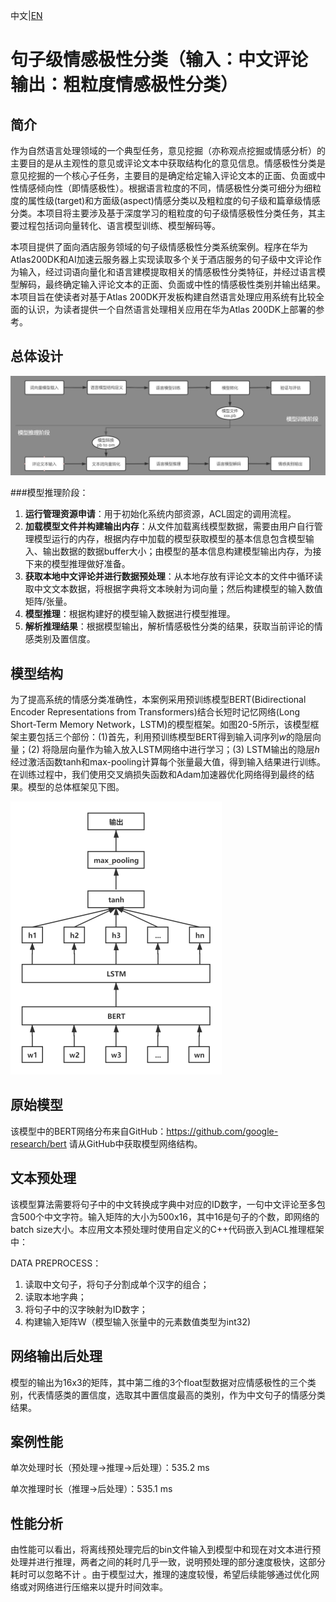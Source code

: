 中文|[EN](README_EN.md)

# 句子级情感极性分类（输入：中文评论  输出：粗粒度情感极性分类）

## 简介

作为自然语言处理领域的一个典型任务，意见挖掘（亦称观点挖掘或情感分析）的主要目的是从主观性的意见或评论文本中获取结构化的意见信息。情感极性分类是意见挖掘的一个核心子任务，主要目的是确定给定输入评论文本的正面、负面或中性情感倾向性（即情感极性）。根据语言粒度的不同，情感极性分类可细分为细粒度的属性级(target)和方面级(aspect)情感分类以及粗粒度的句子级和篇章级情感分类。本项目将主要涉及基于深度学习的粗粒度的句子级情感极性分类任务，其主要过程包括词向量转化、语言模型训练、模型解码等。

本项目提供了面向酒店服务领域的句子级情感极性分类系统案例。程序在华为Atlas200DK和AI加速云服务器上实现读取多个关于酒店服务的句子级中文评论作为输入，经过词语向量化和语言建模提取相关的情感极性分类特征，并经过语言模型解码，最终确定输入评论文本的正面、负面或中性的情感极性类别并输出结果。本项目旨在使读者对基于Atlas 200DK开发板构建自然语言处理应用系统有比较全面的认识，为读者提供一个自然语言处理相关应用在华为Atlas 200DK上部署的参考。

## 总体设计

![总体设计](./for_atlas200dk_1.7x.0.0_c++/tf_total_sentiment/figures/full_pipline.png  "full_pipline.png")

###模型推理阶段：
1. **运行管理资源申请**：用于初始化系统内部资源，ACL固定的调用流程。
2. **加载模型文件并构建输出内存**：从文件加载离线模型数据，需要由用户自行管理模型运行的内存，根据内存中加载的模型获取模型的基本信息包含模型输入、输出数据的数据buffer大小；由模型的基本信息构建模型输出内存，为接下来的模型推理做好准备。
3. **获取本地中文评论并进行数据预处理**：从本地存放有评论文本的文件中循环读取中文文本数据，将根据字典将文本映射为词向量；然后构建模型的输入数值矩阵/张量。
4. **模型推理**：根据构建好的模型输入数据进行模型推理。
5. **解析推理结果**：根据模型输出，解析情感极性分类的结果，获取当前评论的情感类别及置信度。

## 模型结构

为了提高系统的情感分类准确性，本案例采用预训练模型BERT(Bidirectional Encoder Representations from Transformers)结合长短时记忆网络(Long Short-Term Memory Network，LSTM)的模型框架。如图20-5所示，该模型框架主要包括三个部份：(1)首先，利用预训练模型BERT得到输入词序列*w*的隐层向量；(2) 将隐层向量作为输入放入LSTM网络中进行学习；(3) LSTM输出的隐层*h*经过激活函数tanh和max-pooling计算每个张量最大值，得到输入结果进行训练。在训练过程中，我们使用交叉熵损失函数和Adam加速器优化网络得到最终的结果。模型的总体框架见下图。

![模型结构](./for_atlas200dk_1.7x.0.0_c++/tf_total_sentiment/figures/network.png "network.png")

## 原始模型

该模型中的BERT网络分布来自GitHub：https://github.com/google-research/bert 请从GitHub中获取模型网络结构。

## 文本预处理

该模型算法需要将句子中的中文转换成字典中对应的ID数字，一句中文评论至多包含500个中文字符。输入矩阵的大小为500x16，其中16是句子的个数，即网络的batch size大小。本应用文本预处理时使用自定义的C++代码嵌入到ACL推理框架中：

DATA PREPROCESS：

1. 读取中文句子，将句子分割成单个汉字的组合；
2. 读取本地字典；
3. 将句子中的汉字映射为ID数字；
4. 构建输入矩阵W（模型输入张量中的元素数值类型为int32)

## 网络输出后处理

模型的输出为16x3的矩阵，其中第二维的3个float型数据对应情感极性的三个类别，代表情感类的置信度，选取其中置信度最高的类别，作为中文句子的情感分类结果。

## 案例性能

单次处理时长（预处理->推理->后处理）：535.2 ms

单次推理时长（推理->后处理）：535.1 ms

## 性能分析

由性能可以看出，将离线预处理完后的bin文件输入到模型中和现在对文本进行预处理并进行推理，两者之间的耗时几乎一致，说明预处理的部分速度极快，这部分耗时可以忽略不计 。由于模型过大，推理的速度较慢，希望后续能够通过优化网络或对网络进行压缩来以提升时间效率。